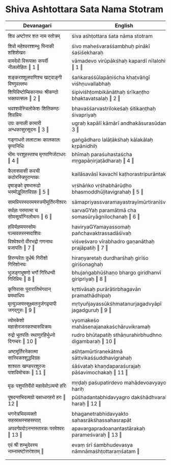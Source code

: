 # Shiva Ashtottara Sata Nama Stotram

| Devanagari | English |
| ------ | ------ |
|  |  |
| शिव अष्टोत्तर शत नाम स्तोत्रम्   | śiva aśhṭottara śata nāma stotram   |
|  |  |
| शिवो महेश्वरश्शम्भुः पिनाकी शशिशेखरः   | śivo maheśvaraśśambhuḥ pinākī śaśiśekharaḥ   |
| वामदेवो विरूपाक्षः कपर्दी नीललोहितः ‖ 1 ‖   | vāmadevo virūpākśhaḥ kapardī nīlalohitaḥ ‖ 1 ‖   |
|  |  |
| शङ्करश्शूलपाणिश्च खट्वाङ्गी विष्णुवल्लभः   | śaṅkaraśśūlapāṇiścha khaṭvāṅgī viśhṇuvallabhaḥ   |
| शिपिविष्टोम्बिकानाथः श्रीकण्ठो भक्तवत्सलः ‖ 2 ‖   | śipiviśhṭombikānāthaḥ śrīkaṇṭho bhaktavatsalaḥ ‖ 2 ‖   |
|  |  |
| भवश्शर्वस्त्रिलोकेशः शितिकण्ठः शिवप्रियः   | bhavaśśarvastrilokeśaḥ śitikaṇṭhaḥ śivapriyaḥ   |
| उग्रः कपाली कामारी अन्धकासुरसूदनः ‖ 3 ‖   | ugraḥ kapālī kāmārī andhakāsurasūdanaḥ ‖ 3 ‖   |
|  |  |
| गङ्गाधरो ललाटाक्षः कालकालः कृपानिधिः   | gaṅgādharo lalāṭākśhaḥ kālakālaḥ kṛpānidhiḥ   |
| भीमः परशुहस्तश्च मृगपाणिर्जटाधरः ‖ 4 ‖   | bhīmaḥ paraśuhastaścha mṛgapāṇirjaṭādharaḥ ‖ 4 ‖   |
|  |  |
| कैलासवासी कवची कठोरस्त्रिपुरान्तकः   | kailāsavāsī kavachī kaṭhorastripurāntakaḥ   |
| वृषाङ्को वृषभारूढो भस्मोद्धूलितविग्रहः ‖ 5 ‖   | vṛśhāṅko vṛśhabhārūḍho bhasmoddhūḻitavigrahaḥ ‖ 5 ‖   |
|  |  |
| सामप्रियस्स्वरमयस्त्रयीमूर्तिरनीश्वरः   | sāmapriyassvaramayastrayīmūrtiranīśvaraḥ   |
| सर्वज्ञः परमात्मा च सोमसूर्याग्निलोचनः ‖ 6 ‖   | sarvaGYaḥ paramātmā cha somasūryāgnilochanaḥ ‖ 6 ‖   |
|  |  |
| हविर्यज्ञमयस्सोमः पञ्चवक्त्रस्सदाशिवः   | haviryaGYamayassomaḥ pañchavaktrassadāśivaḥ   |
| विश्वेश्वरो वीरभद्रो गणनाथः प्रजापतिः ‖ 7 ‖   | viśveśvaro vīrabhadro gaṇanāthaḥ prajāpatiḥ ‖ 7 ‖   |
|  |  |
| हिरण्यरेतः दुर्धर्षः गिरीशो गिरिशोनघः   | hiraṇyaretaḥ durdharśhaḥ girīśo giriśonaghaḥ   |
| भुजङ्गभूषणो भर्गो गिरिधन्वी गिरिप्रियः ‖ 8 ‖   | bhujaṅgabhūśhaṇo bhargo giridhanvī giripriyaḥ ‖ 8 ‖   |
|  |  |
| कृत्तिवासः पुरारातिर्भगवान् प्रमथाधिपः   | kṛttivāsaḥ purārātirbhagavān pramathādhipaḥ   |
| मृत्युञ्जयस्सूक्ष्मतनुर्जगद्व्यापी जगद्गुरुः ‖ 9 ‖   | mṛtyuñjayassūkśhmatanurjagadvyāpī jagadguruḥ ‖ 9 ‖   |
|  |  |
| व्योमकेशो महासेनजनकश्चारुविक्रमः   | vyomakeśo mahāsenajanakaśchāruvikramaḥ   |
| रुद्रो भूतपतिः स्थाणुरहिर्भुध्नो दिगम्बरः ‖ 10 ‖   | rudro bhūtapatiḥ sthāṇurahirbhudhno digambaraḥ ‖ 10 ‖   |
|  |  |
| अष्टमूर्तिरनेकात्मा सात्त्विकश्शुद्धविग्रहः   | aśhṭamūrtiranekātmā sāttvikaśśuddhavigrahaḥ   |
| शाश्वतः खण्डपरशुरजः पाशविमोचकः ‖ 11 ‖   | śāśvataḥ khaṇḍaparaśurajaḥ pāśavimochakaḥ ‖ 11 ‖   |
|  |  |
| मृडः पशुपतिर्देवो महादेवोऽव्ययो हरिः   | mṛḍaḥ paśupatirdevo mahādevoavyayo hariḥ   |
| पूषदन्तभिदव्यग्रो दक्षाध्वरहरो हरः ‖ 12 ‖   | pūśhadantabhidavyagro dakśhādhvaraharo haraḥ ‖ 12 ‖   |
|  |  |
| भगनेत्रभिदव्यक्तो सहस्राक्षस्सहस्रपात्   | bhaganetrabhidavyakto sahasrākśhassahasrapāt   |
| अपवर्गप्रदोऽनन्तस्तारकः परमेश्वरः ‖ 13 ‖   | apavargapradoanantastārakaḥ parameśvaraḥ ‖ 13 ‖   |
|  |  |
| एवं श्री शम्भुदेवस्य नाम्नामष्टोत्तरंशतम् ‖   | evaṃ śrī śambhudevasya nāmnāmaśhṭottaraṃśatam ‖   |
|  |  |
|  |  |
